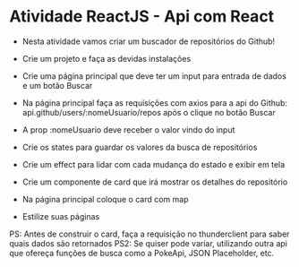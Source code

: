 # Atividade ReactJS - Api com React

- Nesta atividade vamos criar um buscador de repositórios do Github!

- Crie um projeto e faça as devidas instalações

- Crie uma página principal que deve ter um input para entrada de dados e um botão Buscar

- Na página principal faça as requisições com axios para a api do Github: api.github/users/:nomeUsuario/repos após o clique no botão Buscar

- A prop :nomeUsuario deve receber o valor vindo do input

- Crie os states para guardar os valores da busca de repositórios

- Crie um effect para lidar com cada mudança do estado e exibir em tela

- Crie um componente de card que irá mostrar os detalhes do repositório

- Na página principal coloque o card com map

- Estilize suas páginas

PS: Antes de construir o card, faça a requisição no thunderclient para saber quais dados são retornados
PS2: Se quiser pode variar, utilizando outra api que ofereça funções de busca como a PokeApi, JSON Placeholder, etc.
